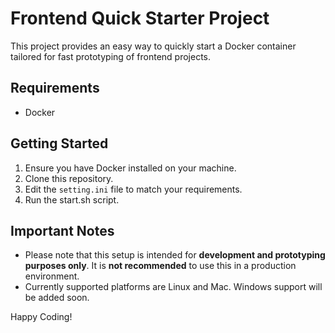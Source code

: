 # Frontend Quick Starter Project

This project provides an easy way to quickly start a Docker container tailored for fast prototyping of frontend projects.

## Requirements

- Docker

## Getting Started

1. Ensure you have Docker installed on your machine.
2. Clone this repository.
3. Edit the `setting.ini` file to match your requirements.
4. Run the start.sh script.

## Important Notes
- Please note that this setup is intended for **development and prototyping purposes only**. It is **not recommended** to use this in a production environment.
- Currently supported platforms are Linux and Mac. Windows support will be added soon.


Happy Coding!
